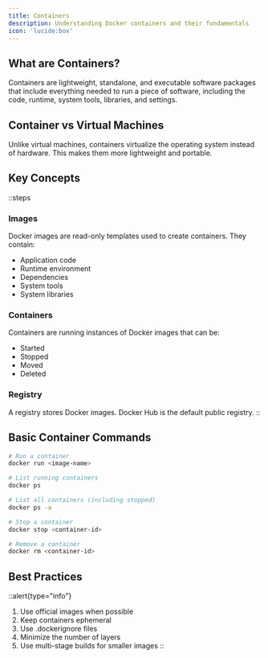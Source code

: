 ```yaml
---
title: Containers
description: Understanding Docker containers and their fundamentals
icon: 'lucide:box'
---
```


## What are Containers?

Containers are lightweight, standalone, and executable software packages that include everything needed to run a piece of software, including the code, runtime, system tools, libraries, and settings.

## Container vs Virtual Machines

Unlike virtual machines, containers virtualize the operating system instead of hardware. This makes them more lightweight and portable.

## Key Concepts

::steps
### Images
Docker images are read-only templates used to create containers. They contain:
- Application code
- Runtime environment
- Dependencies
- System tools
- System libraries

### Containers
Containers are running instances of Docker images that can be:
- Started
- Stopped
- Moved
- Deleted

### Registry
A registry stores Docker images. Docker Hub is the default public registry.
::

## Basic Container Commands

```bash
# Run a container
docker run <image-name>

# List running containers
docker ps

# List all containers (including stopped)
docker ps -a

# Stop a container
docker stop <container-id>

# Remove a container
docker rm <container-id>
```

## Best Practices

::alert{type="info"}
1. Use official images when possible
2. Keep containers ephemeral
3. Use .dockerignore files
4. Minimize the number of layers
5. Use multi-stage builds for smaller images
:: 